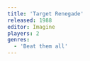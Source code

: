 ```yaml
---
title: 'Target Renegade'
released: 1988
editor: Imagine
players: 2
genres:
  - 'Beat them all'
---
```

